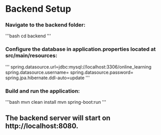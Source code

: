 # Backend Setup
### Navigate to the backend folder:

'''bash
cd backend
'''
### Configure the database in application.properties located at src/main/resources:
'''
spring.datasource.url=jdbc:mysql://localhost:3306/online_learning
spring.datasource.username=<your-username>
spring.datasource.password=<your-password>
spring.jpa.hibernate.ddl-auto=update
'''
### Build and run the application:
'''bash
mvn clean install
mvn spring-boot:run
'''
## The backend server will start on http://localhost:8080.


